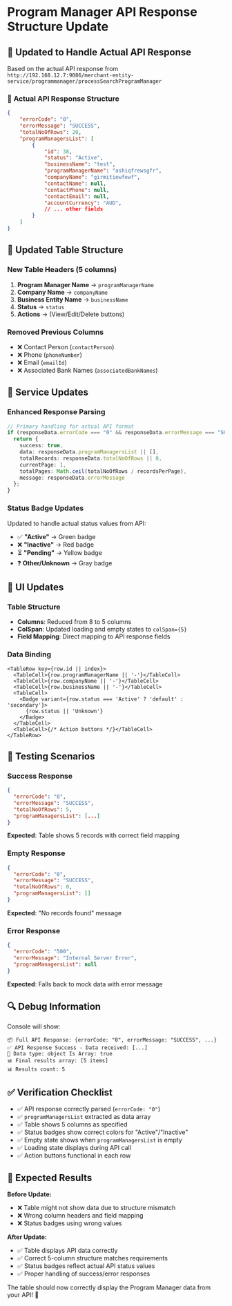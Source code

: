 # Program Manager API Response Structure Update

## 🔧 **Updated to Handle Actual API Response**

Based on the actual API response from `http://192.168.12.7:9086/merchant-entity-service/programmanager/processSearchProgramManager`

### 📝 **Actual API Response Structure**
```json
{
    "errorCode": "0",
    "errorMessage": "SUCCESS", 
    "totalNoOfRows": 20,
    "programManagersList": [
        {
            "id": 38,
            "status": "Active",
            "businessName": "test",
            "programManagerName": "ashiqfrewsgfr", 
            "companyName": "girmitiewfewf",
            "contactName": null,
            "contactPhone": null,
            "contactEmail": null,
            "accountCurrency": "AUD",
            // ... other fields
        }
    ]
}
```

## 🎯 **Updated Table Structure**

### **New Table Headers (5 columns)**
1. **Program Manager Name** → `programManagerName`
2. **Company Name** → `companyName` 
3. **Business Entity Name** → `businessName`
4. **Status** → `status`
5. **Actions** → (View/Edit/Delete buttons)

### **Removed Previous Columns**
- ❌ Contact Person (`contactPerson`)
- ❌ Phone (`phoneNumber`) 
- ❌ Email (`emailId`)
- ❌ Associated Bank Names (`associatedBankNames`)

## 🔧 **Service Updates**

### **Enhanced Response Parsing**
```typescript
// Primary handling for actual API format
if (responseData.errorCode === "0" && responseData.errorMessage === "SUCCESS") {
  return {
    success: true,
    data: responseData.programManagersList || [],
    totalRecords: responseData.totalNoOfRows || 0,
    currentPage: 1,
    totalPages: Math.ceil(totalNoOfRows / recordsPerPage),
    message: responseData.errorMessage
  };
}
```

### **Status Badge Updates**
Updated to handle actual status values from API:
- ✅ **"Active"** → Green badge
- ❌ **"Inactive"** → Red badge  
- ⏳ **"Pending"** → Yellow badge
- ❓ **Other/Unknown** → Gray badge

## 🎨 **UI Updates**

### **Table Structure**
- **Columns**: Reduced from 8 to 5 columns
- **ColSpan**: Updated loading and empty states to `colSpan={5}`
- **Field Mapping**: Direct mapping to API response fields

### **Data Binding**
```tsx
<TableRow key={row.id || index}>
  <TableCell>{row.programManagerName || '-'}</TableCell>
  <TableCell>{row.companyName || '-'}</TableCell>
  <TableCell>{row.businessName || '-'}</TableCell>
  <TableCell>
    <Badge variant={row.status === 'Active' ? 'default' : 'secondary'}>
      {row.status || 'Unknown'}
    </Badge>
  </TableCell>
  <TableCell>{/* Action buttons */}</TableCell>
</TableRow>
```

## 🧪 **Testing Scenarios**

### **Success Response**
```json
{
  "errorCode": "0",
  "errorMessage": "SUCCESS",
  "totalNoOfRows": 5,
  "programManagersList": [...]
}
```
**Expected**: Table shows 5 records with correct field mapping

### **Empty Response** 
```json
{
  "errorCode": "0", 
  "errorMessage": "SUCCESS",
  "totalNoOfRows": 0,
  "programManagersList": []
}
```
**Expected**: "No records found" message

### **Error Response**
```json
{
  "errorCode": "500",
  "errorMessage": "Internal Server Error",
  "programManagersList": null
}
```
**Expected**: Falls back to mock data with error message

## 🔍 **Debug Information**

Console will show:
```
📦 Full API Response: {errorCode: "0", errorMessage: "SUCCESS", ...}
✅ API Response Success - Data received: [...]
📁 Data type: object Is Array: true
📊 Final results array: [5 items]
📊 Results count: 5
```

## ✅ **Verification Checklist**

- ✅ API response correctly parsed (`errorCode: "0"`)
- ✅ `programManagersList` extracted as data array
- ✅ Table shows 5 columns as specified
- ✅ Status badges show correct colors for "Active"/"Inactive"
- ✅ Empty state shows when `programManagersList` is empty
- ✅ Loading state displays during API call
- ✅ Action buttons functional in each row

## 🎯 **Expected Results**

**Before Update:**
- ❌ Table might not show data due to structure mismatch
- ❌ Wrong column headers and field mapping
- ❌ Status badges using wrong values

**After Update:**
- ✅ Table displays API data correctly
- ✅ Correct 5-column structure matches requirements
- ✅ Status badges reflect actual API status values
- ✅ Proper handling of success/error responses

The table should now correctly display the Program Manager data from your API! 🎉
